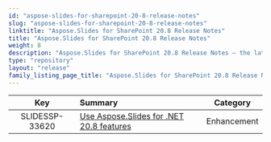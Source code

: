 ```yaml
---
id: "aspose-slides-for-sharepoint-20-8-release-notes"
slug: "aspose-slides-for-sharepoint-20-8-release-notes"
linktitle: "Aspose.Slides for SharePoint 20.8 Release Notes"
title: "Aspose.Slides for SharePoint 20.8 Release Notes"
weight: 8
description: "Aspose.Slides for SharePoint 20.8 Release Notes – the latest updates and fixes."
type: "repository"
layout: "release"
family_listing_page_title: "Aspose.Slides for SharePoint 20.8 Release Notes"
---
```


|**Key** |**Summary** |**Category** |
| :-: | :- | :-: |
|SLIDESSP-33620|[Use Aspose.Slides for .NET 20.8 features](https://docs.aspose.com/slides/net/aspose-slides-for-net-20-8-release-notes/)|Enhancement|



